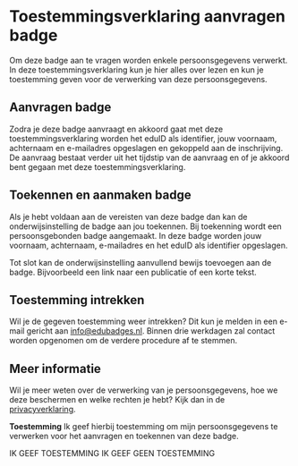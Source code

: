 # Toestemmingsverklaring aanvragen badge
Om deze badge aan te vragen worden enkele persoonsgegevens verwerkt. In deze toestemmingsverklaring kun je hier alles over lezen en kun je toestemming geven voor de verwerking van deze persoonsgegevens.

## Aanvragen badge
Zodra je deze badge aanvraagt en akkoord gaat met deze toestemmingsverklaring worden het eduID als identifier, jouw voornaam, achternaam en e-mailadres opgeslagen en gekoppeld aan de inschrijving. De aanvraag bestaat verder uit het tijdstip van de aanvraag en of je akkoord bent gegaan met deze toestemmingsverklaring.

## Toekennen en aanmaken badge
Als je hebt voldaan aan de vereisten van deze badge dan kan de onderwijsinstelling de badge aan jou toekennen. Bij toekenning wordt een persoonsgebonden badge aangemaakt. In deze badge worden jouw voornaam, achternaam, e-mailadres en het eduID als identifier opgeslagen.

Tot slot kan de onderwijsinstelling aanvullend bewijs toevoegen aan de badge. Bijvoorbeeld een link naar een publicatie of een korte tekst.

## Toestemming intrekken
Wil je de gegeven toestemming weer intrekken? Dit kun je melden in een e-mail gericht aan [info@edubadges.nl](mailto:info@edubadges.nl). Binnen drie werkdagen zal contact worden opgenomen om de verdere procedure af te stemmen.

## Meer informatie
Wil je meer weten over de verwerking van je persoonsgegevens, hoe we deze beschermen en welke rechten je hebt? Kijk dan in de [privacyverklaring](https://pilot.edubadges.nl/public/privacy-policy).

**Toestemming**
Ik geef hierbij toestemming om mijn persoonsgegevens te verwerken voor het  aanvragen en toekennen van deze badge.

IK GEEF TOESTEMMING					IK GEEF GEEN TOESTEMMING
